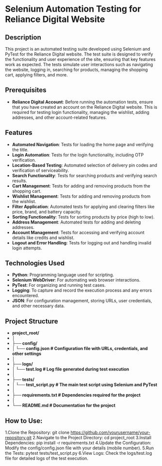 # Selenium Automation Testing for Reliance Digital Website

## Description

This project is an automated testing suite developed using Selenium and PyTest for the Reliance Digital website. The test suite is designed to verify the functionality and user experience of the site, ensuring that key features work as expected. The tests simulate user interactions such as navigating the website, logging in, searching for products, managing the shopping cart, applying filters, and more.

## Prerequisites
- **Reliance Digital Account**: Before running the automation tests, ensure that you have created an account on the Reliance Digital website. This is required for testing login functionality, managing the wishlist, adding addresses, and other account-related features.

## Features
- **Automated Navigation**: Tests for loading the home page and verifying the title.
- **Login Automation**: Tests for the login functionality, including OTP verification.
- **Location-Based Testing**: Automated selection of delivery pin codes and verification of serviceability.
- **Search Functionality**: Tests for searching products and verifying search results.
- **Cart Management**: Tests for adding and removing products from the shopping cart.
- **Wishlist Management**: Tests for adding and removing products from the wishlist.
- **Filter Application**: Automated tests for applying and clearing filters like price, brand, and battery capacity.
- **Sorting Functionality**: Tests for sorting products by price (high to low).
- **Address Management**: Automated tests for adding and deleting addresses.
- **Account Management**: Tests for accessing and verifying account details like credits and wishlist.
- **Logout and Error Handling**: Tests for logging out and handling invalid login attempts.

## Technologies Used
- **Python**: Programming language used for scripting.
- **Selenium WebDriver**: For automating web browser interactions.
- **PyTest**: For organizing and running test cases.
- **Logging**: To capture and record the execution process and any errors encountered.
- **JSON**: For configuration management, storing URLs, user credentials, and other necessary data.

## Project Structure
- **project_root/**
- **│**
- **├── config/**
- **│   └── config.json          # Configuration file with URLs, credentials, and other settings**
- **│**
- **├── logs/**
- **│   └── test.log             # Log file generated during test execution**
- **│**
- **├── tests/**
- **│   └── test_script.py       # The main test script using Selenium and PyTest**
- **│**
- **├── requirements.txt         # Dependencies required for the project**
- **│**
- **└── README.md                # Documentation for the project**

## How to Use:
1.Clone the Repository:
    git clone https://github.com/yourusername/your-repository.git
2.Navigate to the Project Directory:
    cd project_root
3.Install Dependencies:
    pip install -r requirements.txt
4.Update the Configuration:
    Modify the config/config.json file with your details (mobile number).
5.Run the Tests:
    pytest tests/test_script.py
6.View Logs:
    Check the logs/test.log file for detailed logs of the test execution.